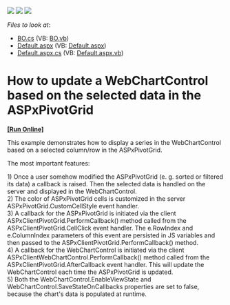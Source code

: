 <!-- default badges list -->
![](https://img.shields.io/endpoint?url=https://codecentral.devexpress.com/api/v1/VersionRange/128575775/13.1.4%2B)
[![](https://img.shields.io/badge/Open_in_DevExpress_Support_Center-FF7200?style=flat-square&logo=DevExpress&logoColor=white)](https://supportcenter.devexpress.com/ticket/details/E1618)
[![](https://img.shields.io/badge/📖_How_to_use_DevExpress_Examples-e9f6fc?style=flat-square)](https://docs.devexpress.com/GeneralInformation/403183)
<!-- default badges end -->
<!-- default file list -->
*Files to look at*:

* [BO.cs](./CS/WebSite/App_Code/BO.cs) (VB: [BO.vb](./VB/WebSite/App_Code/BO.vb))
* [Default.aspx](./CS/WebSite/Default.aspx) (VB: [Default.aspx](./VB/WebSite/Default.aspx))
* [Default.aspx.cs](./CS/WebSite/Default.aspx.cs) (VB: [Default.aspx.vb](./VB/WebSite/Default.aspx.vb))
<!-- default file list end -->
# How to update a WebChartControl based on the selected data in the ASPxPivotGrid
<!-- run online -->
**[[Run Online]](https://codecentral.devexpress.com/e1618/)**
<!-- run online end -->


<p>This example demonstrates how to display a series in the WebChartControl based on a selected column/row in the ASPxPivotGrid.</p><p>The most important features:</p><p>1) Once a user somehow modified the ASPxPivotGrid (e. g. sorted or filtered its data) a callback is raised. Then the selected data is handled on the server and displayed in the WebChartControl.<br />
2) The color of ASPxPivotGrid cells is customized in the server ASPxPivotGrid.CustomCellStyle event handler.<br />
3) A callback for the ASPxPivotGrid is initiated via the client ASPxClientPivotGrid.PerformCallback() method called from the ASPxClientPivotGrid.CellClick event handler. The e.RowIndex and e.ColumnIndex parameters of this event are persisted in JS variables and then passed to the ASPxClientPivotGrid.PerformCallback() method.<br />
4) A callback for the WebChartControl is initiated via the client ASPxClientWebChartControl.PerformCallback() method called from the ASPxClientPivotGrid.AfterCallback event handler. This will update the WebChartControl each time the ASPxPivotGrid is updated.<br />
5) Both the WebChartControl.EnableViewState and WebChartControl.SaveStateOnCallbacks properties are set to false, because the chart's data is populated at runtime.</p>

<br/>


